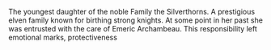 The youngest daughter of the noble Family the Silverthorns. A prestigious elven family known for birthing strong knights. At some point in her past she was entrusted with the care of Emeric Archambeau. This responsibility left emotional marks, protectiveness 